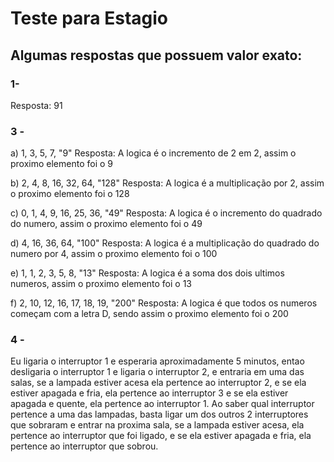 # Teste para Estagio

## Algumas respostas que possuem valor exato:

### 1- 

<p> Resposta: 91</p>

### 3 -

<p> a)  1, 3, 5, 7, "9"  Resposta: A logica é o incremento de 2 em 2, assim o proximo elemento foi o 9</p>
<p> b) 2, 4, 8, 16, 32, 64, "128" Resposta: A logica é a multiplicação por 2, assim o proximo elemento foi o 128</p>
<p> c) 0, 1, 4, 9, 16, 25, 36, "49" Resposta: A logica é o incremento do quadrado do numero, assim o proximo elemento foi o 49</p>
<p> d) 4, 16, 36, 64, "100" Resposta: A logica é a multiplicação do quadrado do numero por 4, assim o proximo elemento foi o 100 </p>
<p> e) 1, 1, 2, 3, 5, 8, "13" Resposta: A logica é a soma dos dois ultimos numeros, assim o proximo elemento foi o 13</p>

<p> f) 2, 10, 12, 16, 17, 18, 19, "200" Resposta: A logica é que todos os numeros começam com a letra D, sendo assim o proximo elemento foi o 200 </p>

### 4 - 

<p>Eu ligaria o interruptor 1 e esperaria aproximadamente 5 minutos, entao desligaria o interruptor 1 e ligaria o interruptor 2,
e entraria em uma das salas, se a lampada estiver acesa ela pertence ao interruptor 2, e se ela estiver apagada e fria, ela pertence ao interruptor 3 e se ela estiver apagada e quente, ela pertence ao interruptor 1. Ao saber qual interruptor pertence a uma das lampadas, basta ligar um dos outros 2 interruptores que sobraram e entrar na proxima sala, se a lampada estiver acesa, ela pertence ao interruptor que foi ligado, e se ela estiver apagada e fria, ela pertence ao interruptor que sobrou.</p>
